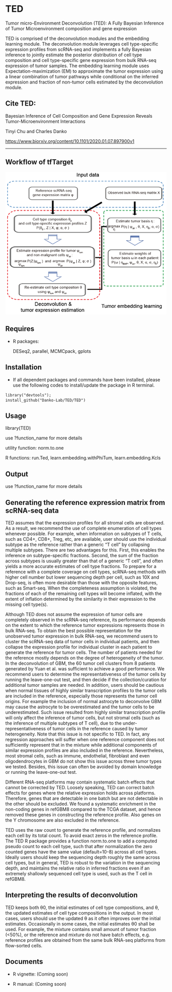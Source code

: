 TED
========

Tumor micro-Environment Deconvolution (TED): A Fully Bayesian Inference of Tumor Microenvironment composition and gene expression

TED is comprised of the deconvolution modules and the embedding learning module. The deconvolution module leverages cell type-specific expression profiles from scRNA-seq and implements a fully Bayesian inference to jointly estimate the posterior distribution of cell type composition and cell type-specific gene expression from bulk RNA-seq expression of tumor samples. The embedding learning module uses Expectation-maximization (EM) to approximate the tumor expression using a linear combination of tumor pathways while conditional on the inferred expression and fraction of non-tumor cells estimated by the deconvolution module. 


Cite TED:
--------
Bayesian Inference of Cell Composition and Gene Expression Reveals Tumor-Microenvironment Interactions

Tinyi Chu and Charles Danko

https://www.biorxiv.org/content/10.1101/2020.01.07.897900v1

--------



Workflow of tfTarget
--------
<img src="img/img1.png">


Requires
--------

* R packages:
	
	DESeq2, parallel, MCMCpack, gplots
	
Installation
--------

* If all dependent packages and commands have been installed, please use the following codes to install/update the package in R terminal. 

```````
library("devtools");
install_github("Danko-Lab/TED/TED")
```````


Usage
----------
library(TED)

use ?function_name for more details

utility function:
norm.to.one

R functions:
run.Ted, learn.embedding.withPhiTum, learn.embedding.Kcls

	
Output
----------
use ?function_name for more details


Generating the reference expression matrix from scRNA-seq data
----------------------------------------------------------------------
TED assumes that the expression profiles for all stromal cells are observed. As a result, we recommend the use of complete enumeration of cell types whenever possible. For example, when information on subtypes of T cells, such as CD4+, CD8+, Treg, etc, are available, user should use the individual subtype as the reference rather than a generic “T cell” by collapsing multiple subtypes. There are two advantages for this. First, this enables the inference on subtype-specific fractions. Second, the sum of the fraction across subtypes is usually greater than that of a generic “T cell”, and often yields a more accurate estimates of cell type fractions. To prepare for a reference with a complete coverage on cell types, scRNA-seq methods with higher cell number but lower sequencing depth per cell, such as 10X and Drop-seq, is often more desirable than those with the opposite features, such as Smart-seq. When the completeness assumption is violated, the fractions of each of the remaining cell types will become inflated, with the extent of inflation determined by the similarity in their expression to the missing cell type(s). 

Although TED does not assume the expression of tumor cells are completely observed in the scRNA-seq reference, its performance depends on the extent to which the reference tumor expressions represents those in bulk RNA-seq. To obtain the best possible representation for the unobserved tumor expression in bulk RNA-seq, we recommend users to cluster the scRNA-seq data of tumor cells in individual patients, and then collapse the expression profile for individual cluster in each patient to generate the reference for tumor cells. The number of patients needed for the reference mostly depends on the degree of heterogeneity of the tumor. In the deconvolution of GBM, the 60 tumor cell clusters from 8 patients generated by Yuan et al. was sufficient to achieve a good performance. We recommend users to determine the representativeness of the tumor cells by running the leave-one-out test, and then decide if the collection/curation for additional tumor samples are needed. In addition, users should be cautious when normal tissues of highly similar transcription profiles to the tumor cells are included in the reference, especially those represents the tumor cell origins. For example the inclusion of normal astrocyte to deconvolve GBM may cause the astrocyte to be overestimated and the tumor cells to be underestimated. Such issue resulted from highly similar transcription profile will only affect the inference of tumor cells, but not stromal cells (such as the inference of multiple subtypes of T cell), due to the under-representativeness of tumor cells in the reference caused by tumor heterogeneity.  Note that this issue is not specific to TED. In fact, any regression approaches will suffer when one reference component does not sufficiently represent that in the mixture while additional components of similar expression profiles are also included in the reference. Nevertheless, most stromal cells, such as immune, endothelial, fibroblast and even oligodendrocytes in GBM do not show this issue across three tumor types we tested. Besides, this issue can often be avoided by domain knowledge or running the leave-one-out test.

Different RNA-seq platforms may contain systematic batch effects that cannot be corrected by TED. Loosely speaking, TED can correct batch effects for genes where the relative  expression holds across platforms. Therefore, genes that are detectable in one batch but are not detectable in the other should be excluded. We found a systematic enrichment in the non-coding genes in refGBM8 compared to the TCGA dataset, and hence removed these genes in constructing the reference profile. Also genes on the Y chromosome are also excluded in the reference. 

TED uses the raw count to generate the reference profile, and normalizes each cell by its total count. To avoid exact zeros in the reference profile. The TED R package provides a function norm.to.one to add a computed pseudo count to each cell type, such that after normalization the zero counted genes have the same value (default=10-8) across all cell types. Ideally users should keep the sequencing depth roughly the same across cell types, but in general, TED is robust to the variation in the sequencing depth, and maintains the relative ratio in inferred fractions even if an extremely shallowly sequenced cell type is used, such as the T cell in refGBM8. 

Interpreting the results of deconvolution
--------------------------------------------------
TED keeps both θ0, the initial estimates of cell type compositions, and θ, the updated estimates of cell type compositions in the output. In most cases, users should use the updated θ as it often improves over the initial estimates. Occasionally in some cases, the initial estimates θ0 shall be used. For example, the mixture contains small amount of tumor fraction (<50%), or the reference and mixture do not have batch effects, e.g. reference profiles are obtained from the same bulk RNA-seq platforms from flow-sorted cells. 



Documents
----------

* R vignette:
 (Coming soon)

* R manual:
 (Coming soon)
